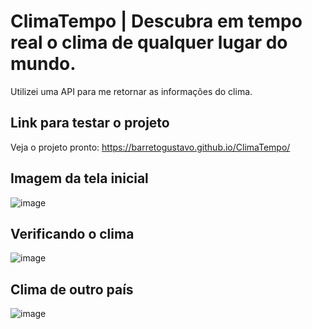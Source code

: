 # ClimaTempo | Descubra em tempo real o clima de qualquer lugar do mundo.

Utilizei uma API para me retornar as informações do clima.

## Link para testar o projeto

Veja o projeto pronto: https://barretogustavo.github.io/ClimaTempo/

## Imagem da tela inicial

![image](https://user-images.githubusercontent.com/81381789/144498084-e60ca068-18fa-4edd-b2d8-030cb6d776e5.png)

## Verificando o clima

![image](https://user-images.githubusercontent.com/81381789/144498182-6fd91935-d1a1-492b-82f1-234e70dbdda7.png)

## Clima de outro país

![image](https://user-images.githubusercontent.com/81381789/144498263-6c1a12b8-9d4b-449a-b87f-328b0a473fec.png)

